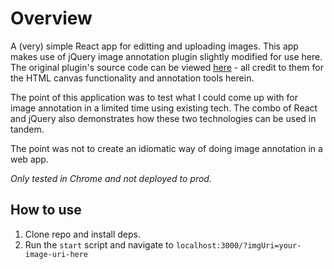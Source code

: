 # Overview

A (very) simple React app for editting and uploading images. This app makes use of jQuery
image annotation plugin slightly modified for use here. The original plugin's
source code can be viewed [here](https://github.com/djaodjin/djaodjin-annotate) - all credit to them for the HTML canvas functionality and annotation tools herein.

The point of this application was to test what I could come up with for image
annotation in a limited time using existing tech. The combo of React and
jQuery also demonstrates how these two technologies can be used in tandem.

The point was not to create an idiomatic way of doing image annotation in a web app.

_Only tested in Chrome and not deployed to prod._

## How to use
1. Clone repo and install deps.
2. Run the `start` script and navigate to `localhost:3000/?imgUri=your-image-uri-here`
